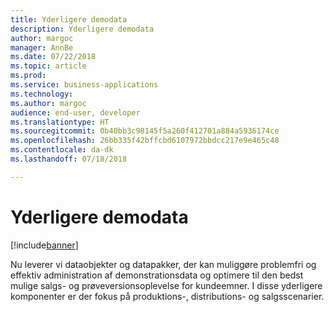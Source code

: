 ```yaml
---
title: Yderligere demodata
description: Yderligere demodata
author: margoc
manager: AnnBe
ms.date: 07/22/2018
ms.topic: article
ms.prod: 
ms.service: business-applications
ms.technology: 
ms.author: margoc
audience: end-user, developer
ms.translationtype: HT
ms.sourcegitcommit: 0b40bb3c98145f5a260f412701a884a5936174ce
ms.openlocfilehash: 26bb335f42bffcbd6107972bbdcc217e9e465c48
ms.contentlocale: da-dk
ms.lasthandoff: 07/18/2018

---
```

#  <a name="additional-demo-data"></a>Yderligere demodata

[!include[banner](../../includes/banner.md)]

Nu leverer vi dataobjekter og datapakker, der kan muliggøre problemfri og effektiv administration af demonstrationsdata og optimere til den bedst mulige salgs- og prøveversionsoplevelse for kundeemner. I disse yderligere komponenter er der fokus på produktions-, distributions- og salgsscenarier.

